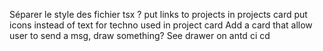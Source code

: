 Séparer le style des fichier tsx ?
put links to projects in projects card
put icons instead of text for techno used in project card
Add a card that allow user to send a msg, draw something? See drawer on antd
ci cd